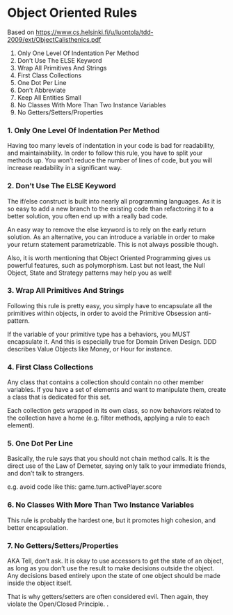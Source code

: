 # Object Oriented Rules

Based on https://www.cs.helsinki.fi/u/luontola/tdd-2009/ext/ObjectCalisthenics.pdf

1. Only One Level Of Indentation Per Method
2. Don’t Use The ELSE Keyword
3. Wrap All Primitives And Strings
4. First Class Collections
5. One Dot Per Line
6. Don’t Abbreviate
7. Keep All Entities Small
8. No Classes With More Than Two Instance Variables
9. No Getters/Setters/Properties

### 1. Only One Level Of Indentation Per Method

Having too many levels of indentation in your code is bad for readability, and maintainability. In order to follow this rule, you have to split your methods up.  You won’t reduce the number of lines of code, but you will increase readability in a significant way.

### 2. Don’t Use The ELSE Keyword

The if/else construct is built into nearly all programming languages.  As it is so easy to add a new branch to the existing code than refactoring it to a better solution, you often end up with a really bad code.

An easy way to remove the else keyword is to rely on the early return solution.  As an alternative, you can introduce a variable in order to make your return statement parametrizable. This is not always possible though.

Also, it is worth mentioning that Object Oriented Programming gives us powerful features, such as polymorphism. Last but not least, the Null Object, State and Strategy patterns may help you as well!

### 3. Wrap All Primitives And Strings

Following this rule is pretty easy, you simply have to encapsulate all the primitives within objects, in order to avoid the Primitive Obsession anti-pattern.

If the variable of your primitive type has a behaviors, you MUST encapsulate it. And this is especially true for Domain Driven Design. DDD describes Value Objects like Money, or Hour for instance.

### 4. First Class Collections

Any class that contains a collection should contain no other member variables. If you have a set of elements and want to manipulate them, create a class that is dedicated for this set.

Each collection gets wrapped in its own class, so now behaviors related to the collection have a home (e.g. filter methods, applying a rule to each element).

### 5. One Dot Per Line

Basically, the rule says that you should not chain method calls. It is the direct use of the Law of Demeter, saying only talk to your immediate friends, and don’t talk to strangers.

e.g. avoid code like this: game.turn.activePlayer.score

### 6. No Classes With More Than Two Instance Variables

This rule is probably the hardest one, but it promotes high cohesion, and better encapsulation.

### 7. No Getters/Setters/Properties

AKA Tell, don’t ask.  It is okay to use accessors to get the state of an object, as long as you don’t use the result to make decisions outside the object. Any decisions based entirely upon the state of one object should be made inside the object itself.

That is why getters/setters are often considered evil. Then again, they violate the Open/Closed Principle.
.
